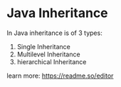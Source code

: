 
# Java Inheritance

In Java inheritance is of 3 types:



 1. Single Inheritance
 2. Multilevel Inheritance
 3. hierarchical Inheritance

learn more: https://readme.so/editor

